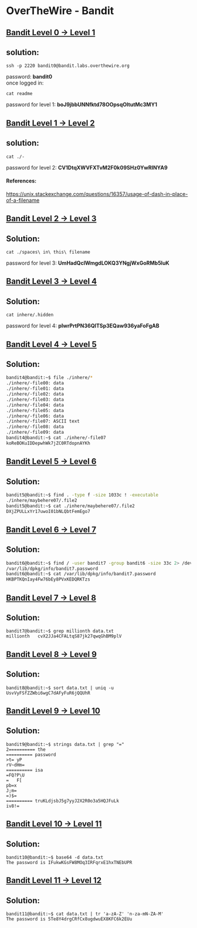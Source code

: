 # OverTheWire - Bandit

## [Bandit Level 0 → Level 1](http://overthewire.org/wargames/bandit/bandit1.html)

## solution:
```
ssh -p 2220 bandit0@bandit.labs.overthewire.org
```
password: **bandit0**<br>
once logged in:
```
cat readme
```
 password for level 1: **boJ9jbbUNNfktd78OOpsqOltutMc3MY1**

## [Bandit Level 1 → Level 2](http://overthewire.org/wargames/bandit/bandit2.html)

## solution:
```
cat ./-
```
password for level 2: **CV1DtqXWVFXTvM2F0k09SHz0YwRINYA9**

#### References:
https://unix.stackexchange.com/questions/16357/usage-of-dash-in-place-of-a-filename

## [Bandit Level 2 → Level 3](http://overthewire.org/wargames/bandit/bandit3.html)

## Solution:
```
cat ./spaces\ in\ this\ filename
```
password for level 3: **UmHadQclWmgdLOKQ3YNgjWxGoRMb5luK**

## [Bandit Level 3 → Level 4](http://overthewire.org/wargames/bandit/bandit4.html)

## Solution:
```
cat inhere/.hidden
```
password for level 4: **pIwrPrtPN36QITSp3EQaw936yaFoFgAB**

## [Bandit Level 4 → Level 5](http://overthewire.org/wargames/bandit/bandit5.html)

## Solution:
```bash
bandit4@bandit:~$ file ./inhere/*
./inhere/-file00: data
./inhere/-file01: data
./inhere/-file02: data
./inhere/-file03: data
./inhere/-file04: data
./inhere/-file05: data
./inhere/-file06: data
./inhere/-file07: ASCII text
./inhere/-file08: data
./inhere/-file09: data
bandit4@bandit:~$ cat ./inhere/-file07 
koReBOKuIDDepwhWk7jZC0RTdopnAYKh
```

## [Bandit Level 5 → Level 6](http://overthewire.org/wargames/bandit/bandit6.html)

## Solution:
```bash
bandit5@bandit:~$ find . -type f -size 1033c ! -executable 
./inhere/maybehere07/.file2
bandit5@bandit:~$ cat ./inhere/maybehere07/.file2
DXjZPULLxYr17uwoI01bNLQbtFemEgo7
```

## [Bandit Level 6 → Level 7](http://overthewire.org/wargames/bandit/bandit7.html)

## Solution:
```bash
bandit6@bandit:~$ find / -user bandit7 -group bandit6 -size 33c 2> /dev/null
/var/lib/dpkg/info/bandit7.password
bandit6@bandit:~$ cat /var/lib/dpkg/info/bandit7.password 
HKBPTKQnIay4Fw76bEy8PVxKEDQRKTzs
```

## [Bandit Level 7 → Level 8](http://overthewire.org/wargames/bandit/bandit8.html)

## Solution:
```
bandit7@bandit:~$ grep millionth data.txt 
millionth	cvX2JJa4CFALtqS87jk27qwqGhBM9plV
```

## [Bandit Level 8 → Level 9](http://overthewire.org/wargames/bandit/bandit9.html)

## Solution:
```
bandit8@bandit:~$ sort data.txt | uniq -u
UsvVyFSfZZWbi6wgC7dAFyFuR6jQQUhR
```

## [Bandit Level 9 → Level 10](http://overthewire.org/wargames/bandit/bandit10.html)

## Solution:
```
bandit9@bandit:~$ strings data.txt | grep "="
2========== the
========== password
>t=	yP
rV~dHm=
========== isa
=FQ?P\U
=	F[
pb=x
J;m=
=)$=
========== truKLdjsbJ5g7yyJ2X2R0o3a5HQJFuLk
iv8!=
```

## [Bandit Level 10 → Level 11](http://overthewire.org/wargames/bandit/bandit11.html)

## Solution:
```
bandit10@bandit:~$ base64 -d data.txt 
The password is IFukwKGsFW8MOq3IRFqrxE1hxTNEbUPR
```

## [Bandit Level 11 → Level 12](http://overthewire.org/wargames/bandit/bandit12.html)

## Solution:
```
bandit11@bandit:~$ cat data.txt | tr 'a-zA-Z' 'n-za-mN-ZA-M'
The password is 5Te8Y4drgCRfCx8ugdwuEX8KFC6k2EUu
```